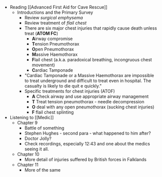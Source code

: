- Reading [[Advanced First Aid for Cave Rescue]]
	- Introductions and the Primary Survey
		- Review *surgical emphysema*
		- Review treatment of *flail chest*
		- There are six major chest injuries that rapidly cause death unless treat (**ATOM FC**)
			- **A**irway compromise
			- **T**ension Pneumothorax
			- **O**pen Pneumothorax
			- **M**assive Haemothorax
			- **F**lail chest (a.k.a. paradoxical breathing, incongruous chest movement)
			- **C**ardiac Tamponade
		- "Cardiac Tamponade or a Massive Haemothorax are impossible to treat underground and difficult to treat even in hospital. The casualty is likely to die quit e quickly."
		- Specific treatments for chest injuries (ATOF)
			- **A** Check airway and use appropriate airway management
			- **T** Treat tension pneumothorax - needle decompression
			- **O** deal with any open pneumothorax (sucking chest injuries)
			- **F** flail chest splinting
- Listening to [[Medic]]
	- Chapter 9
		- Battle of something
		- Stephen Hughes - second para - what happened to him after?
		- Doctor Jolly?
		- Check recordings, especially 12:43 and one about the medics seeing it all.
	- Chapter 10
		- More detail of injuries suffered by British forces in Falklands
	- Chapter 11
		- More of the same